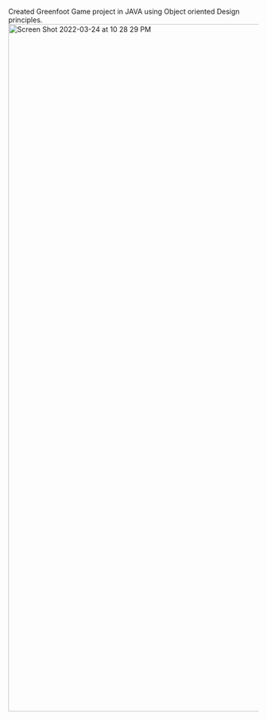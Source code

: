 Created Greenfoot Game project in JAVA using Object oriented Design principles.
<img width="1384" alt="Screen Shot 2022-03-24 at 10 28 29 PM" src="https://user-images.githubusercontent.com/90403151/160043201-e9b63876-2551-4e43-b0d9-3a4e89114e19.png">
